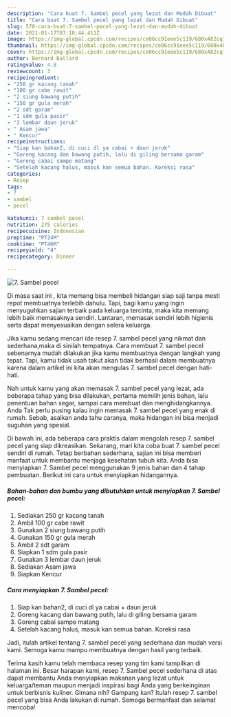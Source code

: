 ```yaml
---
description: "Cara buat 7. Sambel pecel yang lezat dan Mudah Dibuat"
title: "Cara buat 7. Sambel pecel yang lezat dan Mudah Dibuat"
slug: 578-cara-buat-7-sambel-pecel-yang-lezat-dan-mudah-dibuat
date: 2021-01-17T07:18:44.411Z
image: https://img-global.cpcdn.com/recipes/ce06cc91eee5c119/680x482cq70/7-sambel-pecel-foto-resep-utama.jpg
thumbnail: https://img-global.cpcdn.com/recipes/ce06cc91eee5c119/680x482cq70/7-sambel-pecel-foto-resep-utama.jpg
cover: https://img-global.cpcdn.com/recipes/ce06cc91eee5c119/680x482cq70/7-sambel-pecel-foto-resep-utama.jpg
author: Bernard Ballard
ratingvalue: 4.8
reviewcount: 3
recipeingredient:
- "250 gr kacang tanah"
- "100 gr cabe rawit"
- "2 siung bawang putih"
- "150 gr gula merah"
- "2 sdt garam"
- "1 sdm gula pasir"
- "3 lembar daun jeruk"
- " Asam jawa"
- " Kencur"
recipeinstructions:
- "Siap kan bahan2, di cuci dl ya cabai + daun jeruk"
- "Goreng kacang dan bawang putih, lalu di giling bersama garam"
- "Goreng cabai sampe matang"
- "Setelah kacang halus, masuk kan semua bahan. Koreksi rasa"
categories:
- Resep
tags:
- 7
- sambel
- pecel

katakunci: 7 sambel pecel 
nutrition: 275 calories
recipecuisine: Indonesian
preptime: "PT24M"
cooktime: "PT46M"
recipeyield: "4"
recipecategory: Dinner

---
```



![7. Sambel pecel](https://img-global.cpcdn.com/recipes/ce06cc91eee5c119/680x482cq70/7-sambel-pecel-foto-resep-utama.jpg)

Di masa  saat ini , kita memang bisa membeli hidangan siap saji tanpa mesti repot membuatnya terlebih dahulu. Tapi, bagi kamu yang ingin menyuguhkan sajian terbaik pada keluarga tercinta, maka kita memang lebih baik memasaknya sendiri. Lantaran, memasak sendiri lebih higienis serta dapat menyesuaikan dengan selera keluarga.

Jika kamu sedang mencari ide resep 7. sambel pecel yang nikmat dan sederhana,maka di sinilah tempatnya. Cara membuat 7. sambel pecel  sebenarnya mudah dilakukan jika kamu membuatnya dengan langkah yang tepat. Tapi, kamu tidak usah takut akan tidak berhasil dalam membuatnya 
karena dalam artikel ini kita akan mengulas 7. sambel pecel dengan hati-hati.  



Nah untuk kamu yang akan memasak 7. sambel pecel yang lezat, ada beberapa tahap yang bisa dilakukan, pertama memilih jenis bahan, lalu penentuan bahan segar, sampai cara membuat dan menghidangkannya. Anda Tak perlu pusing kalau ingin memasak 7. sambel pecel yang enak di rumah. Sebab, asalkan anda  tahu caranya, maka hidangan ini bisa menjadi suguhan yang spesial.

Di bawah ini, ada beberapa cara praktis  dalam mengolah resep 7. sambel pecel yang siap dikreasikan. Sekarang, mari kita coba buat 7. sambel pecel sendiri di rumah. Tetap berbahan sederhana, sajian ini bisa memberi manfaat untuk membantu menjaga kesehatan tubuh kita. Anda bisa menyiapkan 7. Sambel pecel menggunakan 9 jenis bahan dan 4 tahap pembuatan. Berikut ini cara untuk menyiapkan hidangannya.

<!--inarticleads1-->

##### Bahan-bahan dan bumbu yang dibutuhkan untuk menyiapkan 7. Sambel pecel:

1. Sediakan 250 gr kacang tanah
1. Ambil 100 gr cabe rawit
1. Gunakan 2 siung bawang putih
1. Gunakan 150 gr gula merah
1. Ambil 2 sdt garam
1. Siapkan 1 sdm gula pasir
1. Gunakan 3 lembar daun jeruk
1. Sediakan  Asam jawa
1. Siapkan  Kencur




<!--inarticleads2-->

##### Cara menyiapkan 7. Sambel pecel:

1. Siap kan bahan2, di cuci dl ya cabai + daun jeruk
1. Goreng kacang dan bawang putih, lalu di giling bersama garam
1. Goreng cabai sampe matang
1. Setelah kacang halus, masuk kan semua bahan. Koreksi rasa




Jadi, itulah artikel tentang  7. sambel pecel  yang sederhana dan mudah versi kami. Semoga kamu mampu membuatnya dengan hasil yang terbaik. 

Terima kasih kamu telah membaca resep yang tim kami tampilkan di halaman ini. Besar harapan kami, resep  7. Sambel pecel sederhana di atas dapat membantu Anda menyiapkan makanan yang lezat untuk keluarga/teman maupun menjadi inspirasi bagi Anda yang berkeinginan untuk berbisnis kuliner. Gimana nih? Gampang kan? Itulah resep 7. sambel pecel yang bisa Anda lakukan di rumah. Semoga bermanfaat dan selamat mencoba!


